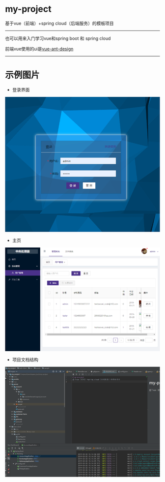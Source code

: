 # my-project
基于vue（前端）+spring cloud（后端服务）的模板项目

---

也可以用来入门学习vue和spring boot 和 spring cloud

前端vue使用的ui是[vue-ant-design](https://vue.ant.design)

***

# 示例图片

- 登录界面

![Image text](https://raw.githubusercontent.com/a497556016/my-project/master/web-client/src/assets/sample/login.jpg)

- 主页

![Image text](https://github.com/a497556016/my-project/blob/master/web-client/src/assets/sample/index.jpg?raw=true)

- 项目文档结构

![Image text](https://github.com/a497556016/my-project/blob/master/web-client/src/assets/sample/devloper.jpg?raw=true)
